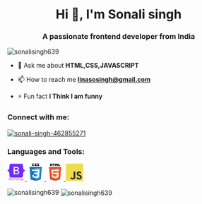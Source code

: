 <h1 align="center">Hi 👋, I'm Sonali singh</h1>
<h3 align="center">A passionate frontend developer from India</h3>

<p align="left"> <img src="https://komarev.com/ghpvc/?username=sonalisingh639&label=Profile%20views&color=0e75b6&style=flat" alt="sonalisingh639" /> </p>

- 💬 Ask me about **HTML,CSS,JAVASCRIPT**

- 📫 How to reach me **linasosingh@gmail.com**

- ⚡ Fun fact **I Think I am funny**

<h3 align="left">Connect with me:</h3>
<p align="left">
<a href="https://linkedin.com/in/sonali-singh-462855271" target="blank"><img align="center" src="https://raw.githubusercontent.com/rahuldkjain/github-profile-readme-generator/master/src/images/icons/Social/linked-in-alt.svg" alt="sonali-singh-462855271" height="30" width="40" /></a>
</p>

<h3 align="left">Languages and Tools:</h3>
<p align="left"> <a href="https://getbootstrap.com" target="_blank" rel="noreferrer"> <img src="https://raw.githubusercontent.com/devicons/devicon/master/icons/bootstrap/bootstrap-plain-wordmark.svg" alt="bootstrap" width="40" height="40"/> </a> <a href="https://www.w3schools.com/css/" target="_blank" rel="noreferrer"> <img src="https://raw.githubusercontent.com/devicons/devicon/master/icons/css3/css3-original-wordmark.svg" alt="css3" width="40" height="40"/> </a> <a href="https://www.w3.org/html/" target="_blank" rel="noreferrer"> <img src="https://raw.githubusercontent.com/devicons/devicon/master/icons/html5/html5-original-wordmark.svg" alt="html5" width="40" height="40"/> </a> <a href="https://developer.mozilla.org/en-US/docs/Web/JavaScript" target="_blank" rel="noreferrer"> <img src="https://raw.githubusercontent.com/devicons/devicon/master/icons/javascript/javascript-original.svg" alt="javascript" width="40" height="40"/> </a> </p>

<p><img align="left" src="https://github-readme-stats.vercel.app/api/top-langs?username=sonalisingh639&show_icons=true&locale=en&layout=compact" alt="sonalisingh639" /></p>

<p>&nbsp;<img align="center" src="https://github-readme-stats.vercel.app/api?username=sonalisingh639&show_icons=true&locale=en" alt="sonalisingh639" /></p>
